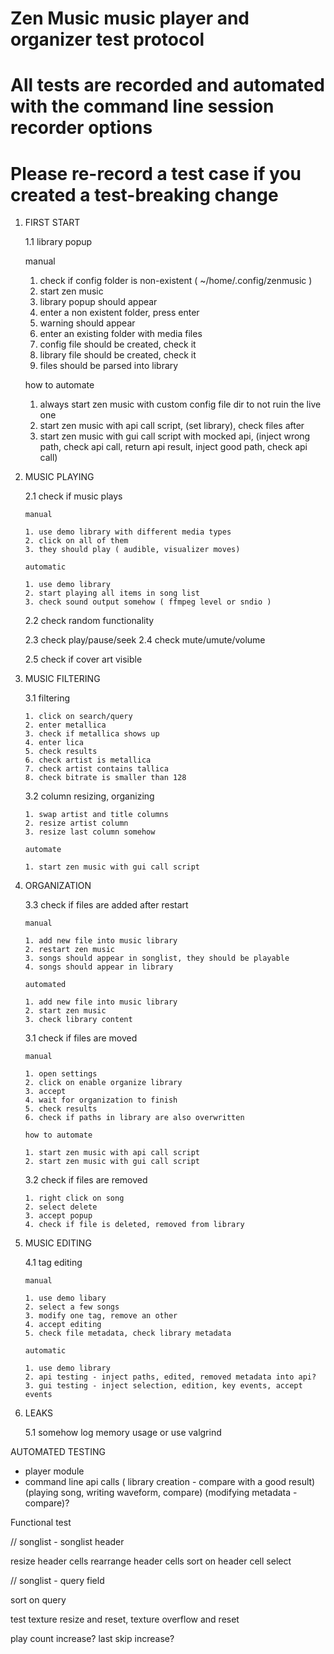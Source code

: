 # Zen Music music player and organizer test protocol
# All tests are recorded and automated with the command line session recorder options
# Please re-record a test case if you created a test-breaking change

1. FIRST START

   1.1 library popup

    manual

    1. check if config folder is non-existent ( ~/home/.config/zenmusic )
    2. start zen music
    3. library popup should appear
    4. enter a non existent folder, press enter
    5. warning should appear
    6. enter an existing folder with media files
    7. config file should be created, check it
    8. library file should be created, check it
    9. files should be parsed into library

    how to automate

    1. always start zen music with custom config file dir to not ruin the live one
    2. start zen music with api call script, (set library), check files after
    3. start zen music with gui call script with mocked api, (inject wrong path, check api call, return api result, inject good path, check api call)

2. MUSIC PLAYING

   2.1 check if music plays

       manual
   
       1. use demo library with different media types
       2. click on all of them
       3. they should play ( audible, visualizer moves)

       automatic

       1. use demo library
       2. start playing all items in song list
       3. check sound output somehow ( ffmpeg level or sndio )

   2.2 check random functionality

   2.3 check play/pause/seek
   2.4 check mute/umute/volume


   2.5 check if cover art visible


3. MUSIC FILTERING

   3.1 filtering
   
       1. click on search/query
       2. enter metallica
       3. check if metallica shows up
       4. enter lica
       5. check results
       6. check artist is metallica
       7. check artist contains tallica
       8. check bitrate is smaller than 128

   3.2 column resizing, organizing

       1. swap artist and title columns
       2. resize artist column
       3. resize last column somehow

       automate

       1. start zen music with gui call script



3. ORGANIZATION


   3.3 check if files are added after restart

       manual    

       1. add new file into music library
       2. restart zen music
       3. songs should appear in songlist, they should be playable
       4. songs should appear in library

       automated

       1. add new file into music library
       2. start zen music
       3. check library content

   3.1 check if files are moved

       manual

       1. open settings
       2. click on enable organize library
       3. accept
       4. wait for organization to finish
       5. check results
       6. check if paths in library are also overwritten

       how to automate

       1. start zen music with api call script
       2. start zen music with gui call script

   3.2 check if files are removed

       1. right click on song
       2. select delete
       3. accept popup
       4. check if file is deleted, removed from library

4. MUSIC EDITING

   4.1 tag editing

       manual

       1. use demo libary
       2. select a few songs
       3. modify one tag, remove an other
       4. accept editing
       5. check file metadata, check library metadata

       automatic

       1. use demo library
       2. api testing - inject paths, edited, removed metadata into api?
       3. gui testing - inject selection, edition, key events, accept events


5. LEAKS

   5.1 somehow log memory usage or use valgrind

AUTOMATED TESTING

- player module
- command line api calls ( library creation - compare with a good result) (playing song, writing waveform, compare) (modifying metadata - compare)?


Functional test

// songlist - songlist header

resize header cells
rearrange header cells
sort on header cell select

// songlist - query field

sort on query

test texture resize and reset, texture overflow and reset

play count increase? last skip increase?